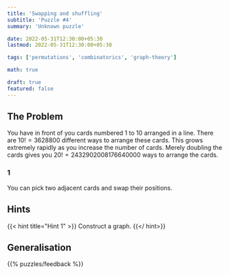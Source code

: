 ```yaml
---
title: 'Swapping and shuffling'
subtitle: 'Puzzle #4'
summary: 'Unknown puzzle'

date: 2022-05-31T12:30:00+05:30
lastmod: 2022-05-31T12:30:00+05:30

tags: ['permutations', 'combinatorics', 'graph-theory']

math: true

draft: true
featured: false
---
```


## The Problem 

You have in front of you cards numbered 1 to 10 arranged in a line. 
There are $10! = 3628800$ different ways to arrange these cards. This grows extremely rapidly as you increase the number of cards. Merely doubling the cards gives you $20! = 2432902008176640000$ ways to arrange the cards. 

### 1
You can pick two adjacent cards and swap their positions. 

## Hints

{{< hint title="Hint 1" >}}
Construct a graph. 
{{</ hint>}}

## Generalisation

{{% puzzles/feedback %}}
